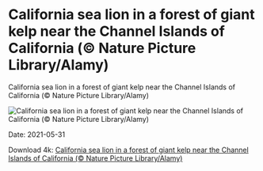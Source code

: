 # California sea lion in a forest of giant kelp near the Channel Islands of California (© Nature Picture Library/Alamy)

California sea lion in a forest of giant kelp near the Channel Islands of California (© Nature Picture Library/Alamy)

![California sea lion in a forest of giant kelp near the Channel Islands of California (© Nature Picture Library/Alamy)](https://bing.com/th?id=OHR.SeaDog_EN-US8346901369_UHD.jpg&w=1024&h=576)

Date: 2021-05-31

Download 4k: [California sea lion in a forest of giant kelp near the Channel Islands of California (© Nature Picture Library/Alamy)](https://bing.com/th?id=OHR.SeaDog_EN-US8346901369_UHD.jpg)

